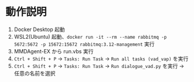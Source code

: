 # 動作説明

1. Docker Desktop 起動
2. WSL2(Ubuntu) 起動、`docker run -it --rm --name rabbitmq -p 5672:5672 -p 15672:15672 rabbitmq:3.12-management` 実行
3. MMDAgent-EX から run.vbs 実行
4. `Ctrl + Shift + P` -> `Tasks: Run Task` -> `Run all tasks (vad_vap)` を実行
5. `Ctrl + Shift + P` -> `Tasks: Run Task` -> `Run dialogue_vad.py` を実行 -> 任意の名前を選択

